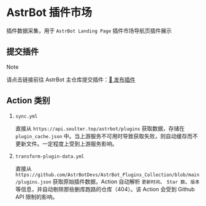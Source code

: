# AstrBot 插件市场

插件数据采集，用于 `AstrBot Landing Page` 插件市场导航页插件展示

## 提交插件

> [!NOTE]
> 请点击链接前往 AstrBot 主仓库提交插件：[🥳 发布插件](https://github.com/Soulter/AstrBot/issues/new?template=PLUGIN_PUBLISH.yml)


## Action 类别

1. `sync.yml`

   直接从 `https://api.soulter.top/astrbot/plugins` 获取数据，存储在 `plugin_cache.json` 中。当上游服务不可用时导致获取失败，则自动缓存而不更新文件。一定程度上受到上游服务影响。

3. `transform-plugin-data.yml`

   直接从 `https://github.com/AstrBotDevs/AstrBot_Plugins_Collection/blob/main/plugins.json` 获取原始插件数据，Action 自动解析 `更新时间`、 `Star 数`、`版本`等信息，并自动剔除那些删库跑路的仓库（404）。该 Action 会受到 Github API 限制的影响。
